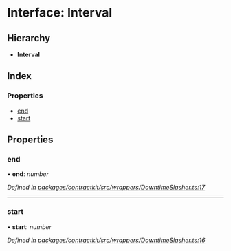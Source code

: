 # Interface: Interval

## Hierarchy

* **Interval**

## Index

### Properties

* [end](_wrappers_downtimeslasher_.interval.md#end)
* [start](_wrappers_downtimeslasher_.interval.md#start)

## Properties

###  end

• **end**: *number*

*Defined in [packages/contractkit/src/wrappers/DowntimeSlasher.ts:17](https://github.com/celo-org/celo-monorepo/blob/master/packages/contractkit/src/wrappers/DowntimeSlasher.ts#L17)*

___

###  start

• **start**: *number*

*Defined in [packages/contractkit/src/wrappers/DowntimeSlasher.ts:16](https://github.com/celo-org/celo-monorepo/blob/master/packages/contractkit/src/wrappers/DowntimeSlasher.ts#L16)*
